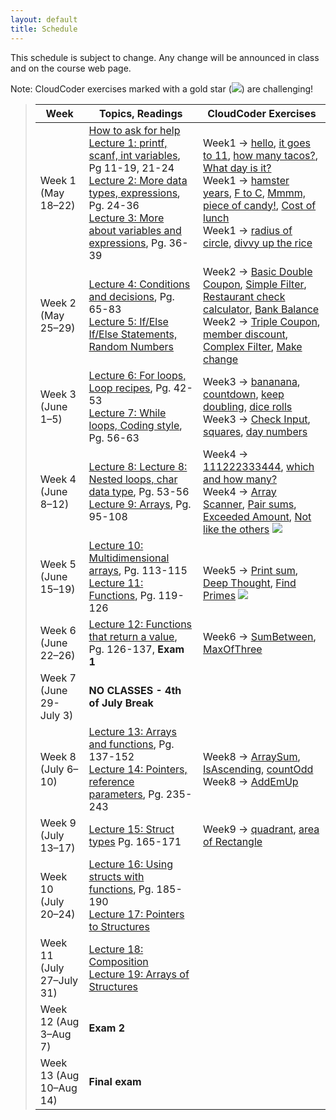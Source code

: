 ```yaml
---
layout: default
title: Schedule
---
```


This schedule is subject to change.  Any change will be announced in class and on the course web page.

Note: CloudCoder exercises marked with a gold star (<img src="{{site.url}}/img/goldstar-tiny.png" />) are challenging!

> Week | Topics, Readings | CloudCoder Exercises
> ---- | ---------------- | --------------------
> Week 1 (May 18&ndash;22) | [How to ask for help](http://faculty.ycp.edu/~dhovemey/askingForHelp.html) <br> [Lecture 1: printf, scanf, int variables](lectures/lecture01.html), Pg 11-19, 21-24 <br> [Lecture 2: More data types, expressions](lectures/lecture02.html), Pg. 24-36 <br> [Lecture 3: More about variables and expressions](lectures/lecture03.html), Pg. 36-39 | Week1 &rarr; [hello](https://cs.ycp.edu/cloudcoder/#exercise?c=7,p=141), [it goes to 11](https://cs.ycp.edu/cloudcoder/#exercise?c=7,p=142), [how many tacos?](https://cs.ycp.edu/cloudcoder/#exercise?c=7,p=143), [What day is it?](https://cs.ycp.edu/cloudcoder/#exercise?c=7,p=144) <br> Week1 &rarr; [hamster years](https://cs.ycp.edu/cloudcoder/#exercise?c=7,p=145), [F to C](https://cs.ycp.edu/cloudcoder/#exercise?c=7,p=146), [Mmmm, piece of candy!](https://cs.ycp.edu/cloudcoder/#exercise?c=7,p=147), [Cost of lunch](https://cs.ycp.edu/cloudcoder/#exercise?c=7,p=148) <br> Week1 → [radius of circle](https://cs.ycp.edu/cloudcoder/#exercise?c=7,p=149), [divvy up the rice](https://cs.ycp.edu/cloudcoder/#exercise?c=7,p=150)
> Week 2 (May 25&ndash;29) | [Lecture 4: Conditions and decisions](lectures/lecture04.html), Pg. 65-83 <br> [Lecture 5: If/Else If/Else Statements, Random Numbers](lectures/lecture05.html) | Week2 → [Basic Double Coupon](https://cs.ycp.edu/cloudcoder/#exercise?c=7,p=151), [Simple Filter](https://cs.ycp.edu/cloudcoder/#exercise?c=7,p=152), [Restaurant check calculator](https://cs.ycp.edu/cloudcoder/#exercise?c=7,p=154), [Bank Balance](https://cs.ycp.edu/cloudcoder/#exercise?c=7,p=153) <br> Week2 &rarr; [Triple Coupon](https://cs.ycp.edu/cloudcoder/#exercise?c=7,p=155), [member discount](https://cs.ycp.edu/cloudcoder/#exercise?c=7,p=156), [Complex Filter](https://cs.ycp.edu/cloudcoder/#exercise?c=7,p=157), [Make change](https://cs.ycp.edu/cloudcoder/#exercise?c=7,p=188)
> Week 3 (June 1&ndash;5) | [Lecture 6: For loops, Loop recipes](lectures/lecture06.html), Pg. 42-53 <br> [Lecture 7: While loops, Coding style](lectures/lecture07.html), Pg. 56-63 | Week3 &rarr; [bananana](https://cs.ycp.edu/cloudcoder/#exercise?c=7,p=158), [countdown](https://cs.ycp.edu/cloudcoder/#exercise?c=7,p=159), [keep doubling](https://cs.ycp.edu/cloudcoder/#exercise?c=7,p=160), [dice rolls](https://cs.ycp.edu/cloudcoder/#exercise?c=7,p=189) <br> Week3 &rarr; [Check Input](https://cs.ycp.edu/cloudcoder/#exercise?c=7,p=161), [squares](https://cs.ycp.edu/cloudcoder/#exercise?c=7,p=162), [day numbers](https://cs.ycp.edu/cloudcoder/#exercise?c=7,p=163)
> Week 4 (June 8&ndash;12) | [Lecture 8: Lecture 8: Nested loops, char data type](lectures/lecture08.html), Pg. 53-56 <br> [Lecture 9: Arrays](lectures/lecture09.html), Pg. 95-108 | Week4 &rarr; [111222333444](https://cs.ycp.edu/cloudcoder/#exercise?c=7,p=164), [which and how many?](https://cs.ycp.edu/cloudcoder/#exercise?c=7,p=165) <br> Week4 &rarr; [Array Scanner](https://cs.ycp.edu/cloudcoder/#exercise?c=7,p=166), [Pair sums](https://cs.ycp.edu/cloudcoder/#exercise?c=7,p=167), [Exceeded Amount](https://cs.ycp.edu/cloudcoder/#exercise?c=7,p=168), [Not like the others](https://cs.ycp.edu/cloudcoder/#exercise?c=7,p=169) <img src="{{site.url}}/img/goldstar-tiny.png" />
> Week 5 (June 15&ndash;19) |   [Lecture 10: Multidimensional arrays](lectures/lecture10.html), Pg. 113-115 <br> [Lecture 11: Functions](lectures/lecture11.html), Pg. 119-126 | <br> Week5 &rarr; [Print sum](https://cs.ycp.edu/cloudcoder/#exercise?c=7,p=170), [Deep Thought](https://cs.ycp.edu/cloudcoder/#exercise?c=7,p=171), [Find Primes](https://cs.ycp.edu/cloudcoder/#exercise?c=7,p=172) <img src="{{site.url}}/img/goldstar-tiny.png" />
> Week 6 (June 22&ndash;26) |  [Lecture 12: Functions that return a value](lectures/lecture12.html), Pg. 126-137, **Exam 1** | Week6 &rarr; [SumBetween](https://cs.ycp.edu/cloudcoder/#exercise?c=7,p=176), [MaxOfThree](https://cs.ycp.edu/cloudcoder/#exercise?c=7,p=177)
> Week 7 (June 29-July 3) | **NO CLASSES - 4th of July Break**|
> Week 8 (July 6&ndash;10) | [Lecture 13: Arrays and functions](lectures/lecture13.html), Pg. 137-152 <br> [Lecture 14: Pointers, reference parameters](lectures/lecture14.html), Pg. 235-243 | Week8 &rarr; [ArraySum](https://cs.ycp.edu/cloudcoder/#exercise?c=7,p=173), [IsAscending](https://cs.ycp.edu/cloudcoder/#exercise?c=7,p=175), [countOdd](https://cs.ycp.edu/cloudcoder/#exercise?c=7,p=174) <br> Week8 &rarr; [AddEmUp](https://cs.ycp.edu/cloudcoder/#exercise?c=7,p=178)
> Week 9 (July 13&ndash;17) |  [Lecture 15: Struct types](lectures/lecture15.html) Pg. 165-171 | Week9 &rarr; [quadrant](https://cs.ycp.edu/cloudcoder/#exercise?c=7,p=198), [area of Rectangle](https://cs.ycp.edu/cloudcoder/#exercise?c=7,p=179)
> Week 10 (July 20&ndash;24) | [Lecture 16: Using structs with functions](lectures/lecture16.html), Pg. 185-190 <br> [Lecture 17: Pointers to Structures](lectures/lecture17.html)  |
> Week 11 (July 27&ndash;July 31) | [Lecture 18: Composition](lectures/lecture18.html) <br> [Lecture 19: Arrays of Structures](lectures/lecture19.html) |
> Week 12 (Aug 3&ndash;Aug 7) | **Exam 2** |
> Week 13 (Aug 10&ndash;Aug 14) | **Final exam** |

<!-- vim:set wrap: ­-->
<!-- vim:set linebreak: -->
<!-- vim:set nolist: -->
